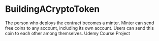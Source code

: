 # BuildingACryptoToken
The person who deploys the contract becomes a minter. Minter can send free coins to any account, including its own account. Users can send this coin to each other among themselves. Udemy Course Project
